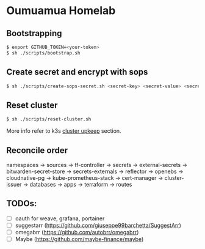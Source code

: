# Oumuamua Homelab

## Bootstrapping

```bash
$ export GITHUB_TOKEN=<your-token>
$ sh ./scripts/bootstrap.sh
```

## Create secret and encrypt with sops

```bash
$ sh ./scripts/create-sops-secret.sh <secret-key> <secret-value> <secret-name> <namespace>
```

## Reset cluster

```bash
$ sh ./scripts/reset-cluster.sh
```

More info refer to k3s [cluster upkeep](https://github.com/NixOS/nixpkgs/blob/master/pkgs/applications/networking/cluster/k3s/docs/CLUSTER_UPKEEP.md) section.

## Reconcile order

namespaces -> sources -> tf-controller -> secrets -> external-secrets -> bitwarden-secret-store -> secrets-externals ->
reflector -> openebs -> cloudnative-pg -> kube-prometheus-stack -> cert-manager ->
cluster-issuer -> databases -> apps -> terraform -> routes

## TODOs:

- [ ] oauth for weave, grafana, portainer
- [ ] suggestarr (https://github.com/giuseppe99barchetta/SuggestArr)
- [ ] omegabrr (https://github.com/autobrr/omegabrr)
- [ ] Maybe (https://github.com/maybe-finance/maybe)

